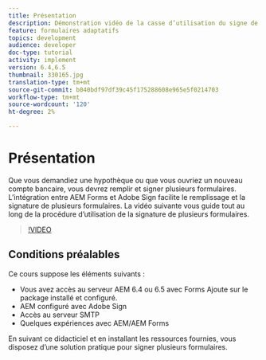 ```yaml
---
title: Présentation
description: Démonstration vidéo de la casse d’utilisation du signe de plusieurs formulaires
feature: formulaires adaptatifs
topics: development
audience: developer
doc-type: tutorial
activity: implement
version: 6.4,6.5
thumbnail: 330165.jpg
translation-type: tm+mt
source-git-commit: b040bdf97df39c45f175288608e965e5f0214703
workflow-type: tm+mt
source-wordcount: '120'
ht-degree: 2%

---
```


# Présentation

Que vous demandiez une hypothèque ou que vous ouvriez un nouveau compte bancaire, vous devrez remplir et signer plusieurs formulaires. L’intégration entre AEM Forms et Adobe Sign facilite le remplissage et la signature de plusieurs formulaires.
La vidéo suivante vous guide tout au long de la procédure d’utilisation de la signature de plusieurs formulaires.

>[!VIDEO](https://video.tv.adobe.com/v/330165?quality=9&learn=on)

## Conditions préalables

Ce cours suppose les éléments suivants :

* Vous avez accès au serveur AEM 6.4 ou 6.5 avec Forms Ajoute sur le package installé et configuré.
* AEM configuré avec Adobe Sign
* Accès au serveur SMTP
* Quelques expériences avec AEM/AEM Forms

En suivant ce didacticiel et en installant les ressources fournies, vous disposez d’une solution pratique pour signer plusieurs formulaires.